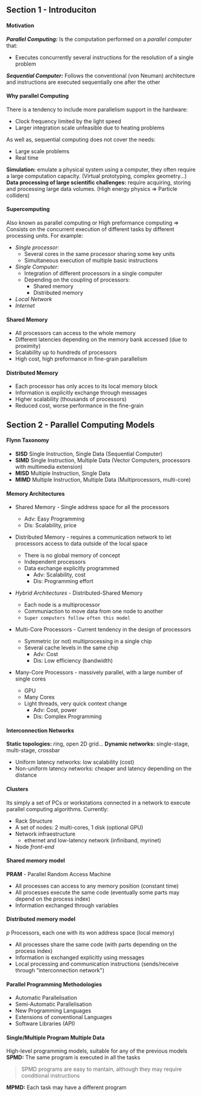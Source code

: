 ## Section 1 - Introduciton
#### Motivation

***Parallel Computing:*** Is the computation performed on a *parallel computer* that:
+ Executes concurrently several instructions for the resolution of a single problem

***Sequential Computer:*** Follows the conventional (von Neuman) architecture and instructions are executed sequentially one after the other

#### Why parallel Computing

There is a tendency to include more parallelism support in the hardware:
+ Clock frequency limited by the light speed
+ Larger integration scale unfeasible due to heating problems

As well as, sequential computing does not cover the needs:
+ Large scale problems
+ Real time

**Simulation:** emulate a physical system using a computer, they often require a large computation capacity. (Virtual prototyping, complex geometry...)
**Data processing of large scientific challenges:** require acquiring, storing and processing large data volumes. (High energy physics => Particle colliders)

#### Supercomputing
Also known as parallel computing or High preformance computing => Consists on the concurrent execution of different tasks by different processing units. For example:
+ *Single processor:*
    + Several cores in the same processor sharing some key units
    + Simultaneous execution of multiple basic instructions
+ *Single Computer:*
    + Integration of different processors in a single computer
    + Depending on the coupling of processors:
        + Shared memory
        + Distributed memory
+ *Local Network*
+ *Internet*

#### Shared Memory
+ All processors can access to the whole memory
+ Different latencies depending on the memory bank accessed (due to proximity)
+ Scalability up to hundreds of processors
+ High cost, high preformance in fine-grain parallelism

#### Distributed Memory
+ Each processor has only acces to its local memory block
+ Information is explicitly exchange through messages
+ Higher scalability (thousands of processors)
+ Reduced cost, worse performance in the fine-grain

## Section 2 - Parallel Computing Models

#### Flynn Taxonomy
+ **SISD** Single Instruction, Single Data (Sequential Computer)
+ **SIMD** Single Instruction, Multiple Data (Vector Computers, processors with multimedia extension)
+ **MISD** Multiple Instruction, Single Data 
+ **MIMD** Multiple Instruction, Multiple Data (Multiprocessors, multi-core)

#### Memory Architectures
+ Shared Memory - Single address space for all the processors
    + Adv: Easy Programming
    + Dis: Scalability, price
+ Distributed Memory - requires a communication network to let processors access to data outside of the local space
    + There is no global memory of concept
    + Independent processors
    + Data exchange explicitly programmed
        + Adv: Scalability, cost
        + Dis: Programming effort
+ *Hybrid Architectures* - Distributed-Shared Memory
    + Each node is a multiprocessor
    + Communiaction to move data from one node to another
    + `Super computers follow often this model`

+ Multi-Core Processors - Current tendency in the design of processors
    +  Symmetric (or not) multiprocessing in a single chip
    +  Several cache levels in the same chip
        + Adv: Cost
        + Dis: Low efficiency (bandwidth)
+ Many-Core Processors - massively parallel, with a large number of single cores
    + GPU
    + Many Cores
    + Light threads, very quick context change
        + Adv: Cost, power
        + Dis: Complex Programming

#### Interconnection Networks
**Static topologies:** ring, open 2D grid...
**Dynamic networks:** single-stage, multi-stage, crossbar
+ Uniform latency networks: low scalability (cost)
+ Non-uniform latency networks: cheaper and latency depending on the distance 

#### Clusters
Its simply a set of PCs or workstations connected in a network to execute parallel computing algorithms. Currently:
+ Rack Structure
+ A set of nodes: 2 multi-cores, 1 disk (optional GPU)
+ Network infraestructure
    + ethernet and low-latency network (infiniband, myrinet)
+ Node *front-end*

#### Shared memory model
**PRAM** - Parallel Random Access Machine
+ All processes can access to any memory position (constant time)
+ All processes execute the same code (eventually some parts may depend on the process index)
+ Information exchanged through variables

#### Distributed memory model
*p* Processors, each one with its won address space (local memory)
+ All processes share the same code (with parts depending on the process index)
+ Information is exchanged explicitly using messages
+ Local processing and communication instructions (sends/receive through "interconnection network")

#### Parallel Programming Methodologies
+ Automatic Parallelisation 
+ Semi-Automatic Parallelisation
+ New Programming Languages
+ Extensions of conventional Languages
+ Software Libraries (API)

#### Single/Multiple Program Multiple Data
High-level programming models, suitable for any of the previous models
**SPMD:** The same program is executed in all the tasks
> SPMD programs are easy to mantain, although they may require conditional instructions

**MPMD:** Each task may have a different program


































